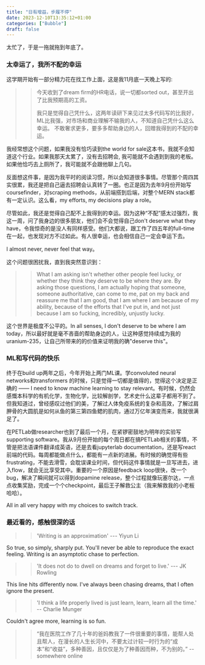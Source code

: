 ```yaml
---
title: "日有增益，步履不停"
date: 2023-12-10T13:35:12+01:00
categories: ["Bubble"]
draft: false
---
```


太忙了，于是一拖就拖到年底了。

### 太幸运了，我所不配的幸运

这学期开始有一部分精力花在找工作上面，这是我11月底一天晚上写的:
>> 今天收到了dream firm的HR电话，说一切都sorted out，甚至开出了比我预期高的工资。
>>
>> 我只是觉得自己凭什么，这两年读研下来见过太多代码写的比我好，ML比我强，对市场和商业理解不输我的人，不知道自己凭什么这么幸运。
>> 不敢奢求更多，要多多帮助身边的人，回赠我得到的不配的幸运。

我经常想这个问题，如果我没有恰巧读到the world for sale这本书，我就不会知道这个行业。如果我那天太累了，没有去招聘会, 我可能就不会遇到到我的老板。如果他恰巧去上厕所了，我可能就不会跟他聊上几句。

反面想这件事，是因为我平时的阅读习惯，所以会知道很多事情。尽管那个周四其实很累，我还是把自己逼去招聘会认真转了一圈。也正是因为去年9月份开始写coursefinder，对scraping methods，从前端搭到后端，对整个MERN stack都有一定认识。这么看，my efforts, my decisions play a role。

尽管如此，我还是觉得自己配不上我得到的幸运。因为这种“不配”感太过强烈，我这一周，问了我身边的很多朋友，他们会不会觉得自己don't deserve what they have，令我惊奇的是没人有同样感受。他们大都说，跟工作了四五年的full-time在一起，也发现对方不过如此。有人很幸运，也会相信自己一定会幸运下去。

I almost never, never feel that way。

这个问题很困扰我，直到我突然意识到：

>> What I am asking isn't whether other people feel lucky, or whether they think they deserve to be where they are. By asking those questions, I am actually hoping that someone, someone authoritative, can come to me, pat on my back and reassure me that I am good, that I am where I am because of my ability, because of the efforts that I've put in, and not just because I am so fucking, incredibly, unjustly lucky. 

这个世界是极度不公平的。In all senses, I don't deserve to be where I am today，所以最好就是毫不吝啬的帮助身边的人，让这种感觉持续成为我的uranium-235，让自己所带来的的价值来证明我的确"deserve this"。

### ML和写代码的快乐
终于在build up两年之后，今年开始上两门ML课。学convoluted neural networks和transformers 的时候，只是觉得一切都是值得的，觉得这个决定是正确的 —— I need to know machine learning to stay relevant。有时候，仍然会感慨本科学的有机化学，生物化学，比较解剖学，艺术史什么这辈子都用不到了。但我知道过，曾经感叹过他们的美，了解过人体免疫系统的复杂和高效，了解过肩胛骨的大圆肌是如何从鱼的第三第四鱼鳃的肌肉，通过万亿年演变而来，我就很满足了。

在PETLab做researcher也到了最后一个月，在紧锣密鼓地为明年的实验写supporting software。我从9月份开始的每个周日都在搞PETLab相关的事情，不管是把法语课件翻译成英语，还是去看jupyterlab documentation，还是写react前端的代码。每周都能做点什么，都能有一点新的进展。有时候的确觉得有些frustrating，不能去滑雪，会耽误课业时间，但代码这件事情就是一旦写进去，进入flow，就会无比享受其中。重要的一个原因是feedback loop很快，改一个bug，解决了瞬间就可以得到dopamine release，整个过程就像玩塞尔达，一点点收集奖励，完成一个个checkpoint，最后王子解救公主（我来解救我的小老板哈哈）。

All in all very happy with my choices to switch track. 

### 最近看的，感触很深的话

>> 'Writing is an approximation' --- Yiyun Li

So true, so simply, sharply put. You'll never be able to reproduce the exact feeling. Writing is an asymptotic chase to perfection. 

>> 'It does not do to dwell on dreams and forget to live.' --- JK Rowling

This line hits differently now. I've always been chasing dreams, that I often ignore the present.

>> 'I think a life properly lived is just learn, learn, learn all the time.' -- Charlie Munger   

Couldn't agree more, learning is so fun. 

>>“我在医院工作了几十年的爸妈教我了一件很重要的事情，能帮人处且帮人，在漫长的人生长河中，不要太过计较一时行为的“成本”和“收益”，多种善因，且仅仅是为了种善因而种，不为别的。” --somewhere online


